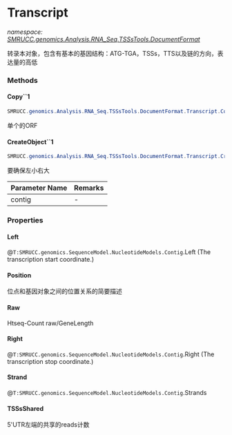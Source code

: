 ﻿# Transcript
_namespace: [SMRUCC.genomics.Analysis.RNA_Seq.TSSsTools.DocumentFormat](./index.md)_

转录本对象，包含有基本的基因结构：ATG-TGA，TSSs，TTS以及链的方向，表达量的高低



### Methods

#### Copy``1
```csharp
SMRUCC.genomics.Analysis.RNA_Seq.TSSsTools.DocumentFormat.Transcript.Copy``1(SMRUCC.genomics.Assembly.NCBI.GenBank.TabularFormat.ComponentModels.GeneBrief)
```
单个的ORF

#### CreateObject``1
```csharp
SMRUCC.genomics.Analysis.RNA_Seq.TSSsTools.DocumentFormat.Transcript.CreateObject``1(SMRUCC.genomics.ComponentModel.Loci.NucleotideLocation)
```
要确保左小右大

|Parameter Name|Remarks|
|--------------|-------|
|contig|-|



### Properties

#### Left
@``T:SMRUCC.genomics.SequenceModel.NucleotideModels.Contig``.Left (The transcription start coordinate.)
#### Position
位点和基因对象之间的位置关系的简要描述
#### Raw
Htseq-Count raw/GeneLength
#### Right
@``T:SMRUCC.genomics.SequenceModel.NucleotideModels.Contig``.Right (The transcription stop coordinate.)
#### Strand
@``T:SMRUCC.genomics.SequenceModel.NucleotideModels.Contig``.Strands
#### TSSsShared
5'UTR左端的共享的reads计数
